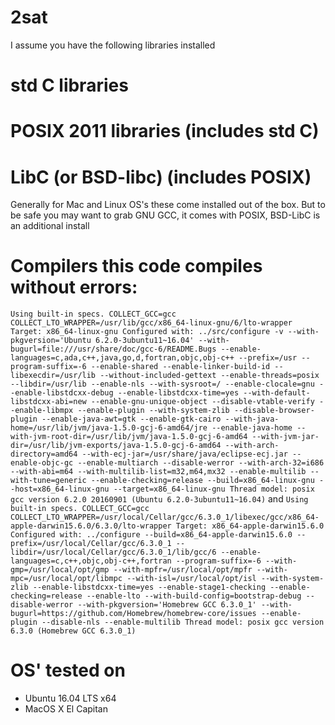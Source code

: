 # 2sat

I assume you have the following libraries installed
# std C libraries
# POSIX 2011 libraries (includes std C)
# LibC (or BSD-libc) (includes POSIX)
Generally for Mac and Linux OS's these come installed out of the box.
But to be safe you may want to grab GNU GCC, it comes with POSIX, BSD-LibC is an additional install
# Compilers this code compiles without errors:
`Using built-in specs.
COLLECT_GCC=gcc
COLLECT_LTO_WRAPPER=/usr/lib/gcc/x86_64-linux-gnu/6/lto-wrapper
Target: x86_64-linux-gnu
Configured with: ../src/configure -v --with-pkgversion='Ubuntu 6.2.0-3ubuntu11~16.04' --with-bugurl=file:///usr/share/doc/gcc-6/README.Bugs --enable-languages=c,ada,c++,java,go,d,fortran,objc,obj-c++ --prefix=/usr --program-suffix=-6 --enable-shared --enable-linker-build-id --libexecdir=/usr/lib --without-included-gettext --enable-threads=posix --libdir=/usr/lib --enable-nls --with-sysroot=/ --enable-clocale=gnu --enable-libstdcxx-debug --enable-libstdcxx-time=yes --with-default-libstdcxx-abi=new --enable-gnu-unique-object --disable-vtable-verify --enable-libmpx --enable-plugin --with-system-zlib --disable-browser-plugin --enable-java-awt=gtk --enable-gtk-cairo --with-java-home=/usr/lib/jvm/java-1.5.0-gcj-6-amd64/jre --enable-java-home --with-jvm-root-dir=/usr/lib/jvm/java-1.5.0-gcj-6-amd64 --with-jvm-jar-dir=/usr/lib/jvm-exports/java-1.5.0-gcj-6-amd64 --with-arch-directory=amd64 --with-ecj-jar=/usr/share/java/eclipse-ecj.jar --enable-objc-gc --enable-multiarch --disable-werror --with-arch-32=i686 --with-abi=m64 --with-multilib-list=m32,m64,mx32 --enable-multilib --with-tune=generic --enable-checking=release --build=x86_64-linux-gnu --host=x86_64-linux-gnu --target=x86_64-linux-gnu
Thread model: posix
gcc version 6.2.0 20160901 (Ubuntu 6.2.0-3ubuntu11~16.04)`
and
`Using built-in specs.
COLLECT_GCC=gcc
COLLECT_LTO_WRAPPER=/usr/local/Cellar/gcc/6.3.0_1/libexec/gcc/x86_64-apple-darwin15.6.0/6.3.0/lto-wrapper
Target: x86_64-apple-darwin15.6.0
Configured with: ../configure --build=x86_64-apple-darwin15.6.0 --prefix=/usr/local/Cellar/gcc/6.3.0_1 --libdir=/usr/local/Cellar/gcc/6.3.0_1/lib/gcc/6 --enable-languages=c,c++,objc,obj-c++,fortran --program-suffix=-6 --with-gmp=/usr/local/opt/gmp --with-mpfr=/usr/local/opt/mpfr --with-mpc=/usr/local/opt/libmpc --with-isl=/usr/local/opt/isl --with-system-zlib --enable-libstdcxx-time=yes --enable-stage1-checking --enable-checking=release --enable-lto --with-build-config=bootstrap-debug --disable-werror --with-pkgversion='Homebrew GCC 6.3.0_1' --with-bugurl=https://github.com/Homebrew/homebrew-core/issues --enable-plugin --disable-nls --enable-multilib
Thread model: posix
gcc version 6.3.0 (Homebrew GCC 6.3.0_1) `
# OS' tested on
- Ubuntu 16.04 LTS x64
- MacOS X El Capitan
